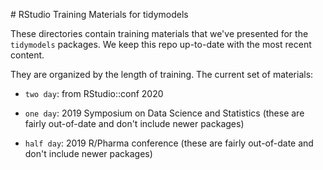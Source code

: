 \# RStudio Training Materials for tidymodels

These directories contain training materials that we've presented for the `tidymodels` packages. We keep this repo up-to-date with the most recent content.

They are organized by the length of training. The current set of materials:

* `two day`: from RStudio::conf 2020

* `one day`: 2019 Symposium on Data Science and Statistics (these are fairly out-of-date and don't include newer packages)

* `half day`: 2019 R/Pharma conference (these are fairly out-of-date and don't include newer packages)